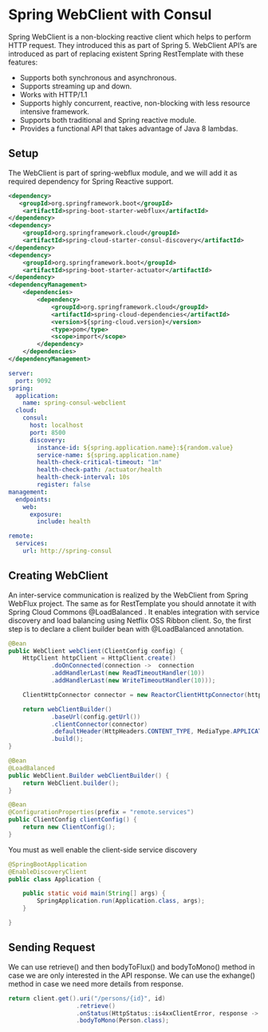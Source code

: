 # Spring WebClient with Consul

Spring WebClient is a non-blocking reactive client which helps to perform HTTP request. They introduced this as part of Spring 5. WebClient API’s are introduced as part of replacing existent Spring RestTemplate 
with these features:

- Supports both synchronous and asynchronous.
- Supports streaming up and down.
- Works with HTTP/1.1
- Supports highly concurrent, reactive, non-blocking with less resource intensive framework.
- Supports both traditional and Spring reactive module.
- Provides a functional API that takes advantage of Java 8 lambdas.

## Setup

The WebClient is part of spring-webflux module, and we will add it as required dependency for Spring Reactive support.

```xml
<dependency>
   <groupId>org.springframework.boot</groupId>
    <artifactId>spring-boot-starter-webflux</artifactId>
</dependency>
<dependency>
    <groupId>org.springframework.cloud</groupId>
    <artifactId>spring-cloud-starter-consul-discovery</artifactId>
</dependency>
<dependency>
    <groupId>org.springframework.boot</groupId>
    <artifactId>spring-boot-starter-actuator</artifactId>
</dependency>
<dependencyManagement>
    <dependencies>
        <dependency>
            <groupId>org.springframework.cloud</groupId>
            <artifactId>spring-cloud-dependencies</artifactId>
            <version>${spring-cloud.version}</version>
            <type>pom</type>
            <scope>import</scope>
        </dependency>
    </dependencies>
</dependencyManagement>
```

```yaml
server:
  port: 9092
spring:
  application:
    name: spring-consul-webclient
  cloud:
    consul:
      host: localhost
      port: 8500
      discovery:
        instance-id: ${spring.application.name}:${random.value}
        service-name: ${spring.application.name}
        health-check-critical-timeout: "1m"
        health-check-path: /actuator/health
        health-check-interval: 10s
        register: false
management:
  endpoints:
    web:
      exposure:
        include: health

remote:
  services:
    url: http://spring-consul
```

## Creating WebClient

An inter-service communication is realized by the WebClient from Spring WebFlux project. The same as for RestTemplate you should annotate it with Spring Cloud Commons @LoadBalanced . It enables integration with service discovery and load balancing using Netflix OSS Ribbon client. So, the first step is to declare a client builder bean with @LoadBalanced annotation.

```java
@Bean
public WebClient webClient(ClientConfig config) {
    HttpClient httpClient = HttpClient.create()
            .doOnConnected(connection ->  connection
            .addHandlerLast(new ReadTimeoutHandler(10))
            .addHandlerLast(new WriteTimeoutHandler(10)));

    ClientHttpConnector connector = new ReactorClientHttpConnector(httpClient);

    return webClientBuilder()
            .baseUrl(config.getUrl())
            .clientConnector(connector)
            .defaultHeader(HttpHeaders.CONTENT_TYPE, MediaType.APPLICATION_JSON_VALUE)
            .build();
}

@Bean
@LoadBalanced
public WebClient.Builder webClientBuilder() {
    return WebClient.builder();
}

@Bean
@ConfigurationProperties(prefix = "remote.services")
public ClientConfig clientConfig() {
    return new ClientConfig();
}

```

You must as well enable the client-side service discovery

```java
@SpringBootApplication
@EnableDiscoveryClient
public class Application {

	public static void main(String[] args) {
		SpringApplication.run(Application.class, args);
	}

}
```

## Sending Request

We can use retrieve() and then bodyToFlux() and bodyToMono() method in case we are only interested in the API response. 
We can use the exhange() method in case we need more details from response.

```java
return client.get().uri("/persons/{id}", id)
                   .retrieve()
                   .onStatus(HttpStatus::is4xxClientError, response -> Mono.error(new EntityNotFoundException("person not found with id : " + id)))
                   .bodyToMono(Person.class);
```
